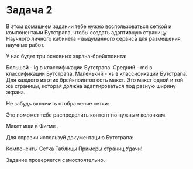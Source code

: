 # Задача 2
В этом домашнем задании тебе нужно воспользоваться сеткой и компонентами Бутстрапа, чтобы создать адаптивную страницу Научного личного кабинета - выдуманного сервиса для размещения научных работ.

У нас будет три основных экрана-брейкпоинта:

Большой - lg в классификации Бутстрапа.
Средний - md в классификации Бутстрапа.
Маленький - xs в классификации Бутстрапа.
Для каждого из этих брейкпоинтов есть макет. Это макет одной и той же страницы, которая должна адаптироваться под разную ширину экрана.

Не забудь включить отображение сетки:



Это поможет тебе распределить контент по нужным колонкам.

Макет ищи в Фигме .

Для справки используй документацию Бутстрапа:

Компоненты
Сетка
Таблицы
Примеры страниц
Удачи!

Задание проверяется самостоятельно.